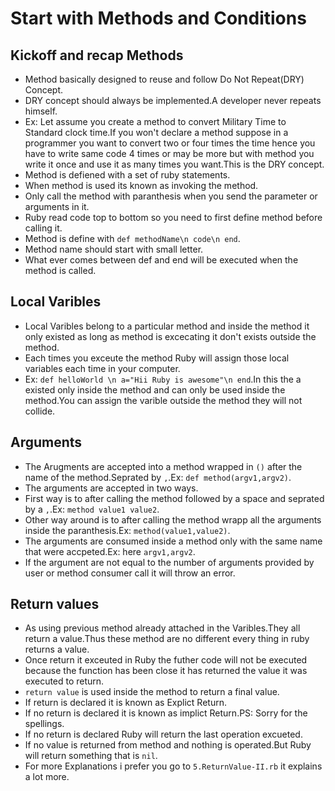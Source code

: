# Start with Methods and Conditions
 ## Kickoff and recap Methods
  - Method basically designed to reuse and follow Do Not Repeat(DRY) Concept. 
  - DRY concept should always be implemented.A developer never repeats himself.
  - Ex: Let assume you create a method to convert Military Time to Standard clock time.If you won't declare a method suppose in a programmer you want to convert two or four times the time hence you have to write same code 4 times or may be more but with method you write it once and use it as many times you want.This is the DRY concept.
  - Method is defiened with a set of ruby statements.
  - When method is used its known as invoking the method.
  - Only call the method with paranthesis when you send the parameter or arguments in it.
  - Ruby read code top to bottom so you need to first define method before calling it.
  - Method is define with `def methodName\n code\n end`.
  - Method name should start with small letter.
  - What ever comes between def and end will be executed when the method is called.

 ## Local Varibles
  - Local Varibles belong to a particular method and inside the method it only existed as long as method is excecating it don't exists outside the method.
  - Each times you exceute the method Ruby will assign those local variables each time in your computer.
  - Ex: `def helloWorld \n a="Hii Ruby is awesome"\n end`.In this the a existed only inside the method and can only be used inside the method.You can assign the varible outside the method they will not collide.

 ## Arguments
  - The Arugments are accepted into a method wrapped in `()` after the name of the method.Seprated by `,`.Ex: `def method(argv1,argv2)`.
  - The arguments are accepted in two ways. 
  - First way is to after calling the method followed by a space and seprated by a `,`.Ex: `method value1 value2`.
  - Other way around is to after calling the method wrapp all the arguments inside the paranthesis.Ex: `method(value1,value2)`.
  - The arguments are consumed inside a method only with the same name that were accpeted.Ex: here `argv1,argv2`.
  - If the argument are not equal to the number of arguments provided by user or method consumer call it will throw an error.

 ## Return values
  - As using previous method already attached in the Varibles.They all return a value.Thus these method are no different every thing in ruby returns a value.
  - Once return it exceuted in Ruby the futher code will not be executed because the function has been close it has returned the value it was executed to return.
  - `return value` is used inside the method to return a final value.
  - If return is declared it is known as Explict Return.
  - If no return is declared it is known as implict Return.PS: Sorry for the spellings.
  - If no return is declared Ruby will return the last operation excueted.
  - If no value is returned from method and nothing is operated.But Ruby will return something that is `nil`.
  - For more Explanations i prefer you go to `5.ReturnValue-II.rb` it explains a lot more. 